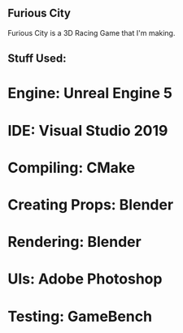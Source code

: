 ## Furious City
Furious City is a 3D Racing Game that I'm making.

## Stuff Used:
# Engine: Unreal Engine 5
# IDE: Visual Studio 2019
# Compiling: CMake
# Creating Props: Blender
# Rendering: Blender
# UIs: Adobe Photoshop
# Testing: GameBench
